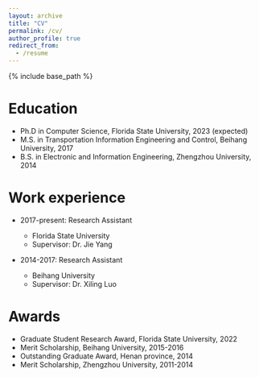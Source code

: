 ```yaml
---
layout: archive
title: "CV"
permalink: /cv/
author_profile: true
redirect_from:
  - /resume
---
```


{% include base_path %}

Education
======
* Ph.D in Computer Science, Florida State University, 2023 (expected)
* M.S. in Transportation Information Engineering and Control, Beihang University, 2017
* B.S. in Electronic and Information Engineering, Zhengzhou University, 2014

Work experience
======
* 2017-present: Research Assistant
  * Florida State University
  * Supervisor: Dr. Jie Yang

* 2014-2017: Research Assistant
  * Beihang University
  * Supervisor: Dr. Xiling Luo
  
Awards
======
* Graduate Student Research Award, Florida State University, 2022
* Merit Scholarship, Beihang University, 2015-2016
* Outstanding Graduate Award, Henan province, 2014
* Merit Scholarship, Zhengzhou University, 2011-2014
